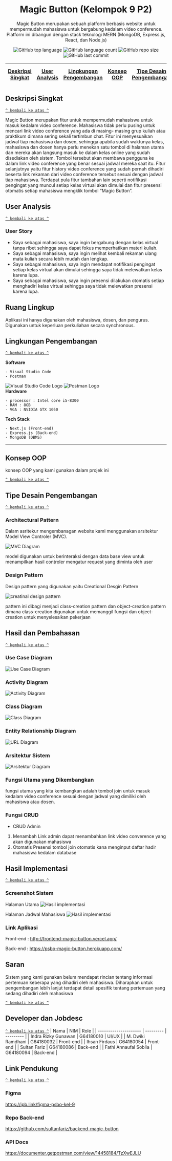 <h1 align="center">Magic Button (Kelompok 9 P2)</h1>

<p align="center">Magic Button merupakan sebuah platform berbasis website untuk mempermudah mahasiswa untuk bergabung kedalam video conference. Platform ini dibangun dengan stack teknologi MERN (MongoDB, Express.js, React, dan Node.js)</p>

<div align="center">
    <img alt="GitHub top language" src="https://img.shields.io/github/languages/top/ihsanfir/frontend-magic-button?style=for-the-badge">
    <img alt="GitHub language count" src="https://img.shields.io/github/languages/count/ihsanfir/frontend-magic-button?style=for-the-badge">
    <img alt="GitHub repo size" src="https://img.shields.io/github/repo-size/ihsanfir/frontend-magic-button?style=for-the-badge">
    <img alt="GitHub last commit" src="https://img.shields.io/github/last-commit/ihsanfir/frontend-magic-button?style=for-the-badge">
</div>

| [Deskripsi Singkat](#deskripsi-singkat) | [User Analysis](#user-analysis) | [Lingkungan Pengembangan](#lingkungan-pengembangan) | [Konsep OOP](#konsep-oop) | [Tipe Desain Pengembangan](#tipe-desain-pengembangan) | [Hasil dan Pembahasan](#hasil-dan-pembahasan) | [Hasil Implementasi](#hasil-implementasi) | [Developer dan Jobdesc](#developer-dan-jobdesc) | [Saran](#saran) | [Link Pendukung](#link-pendukung) |
| :-------------------------------------: | :-----------------------------: | :-------------------------------------------------: | :-----------------------: | :---------------------------------------------------: | :-------------------------------------------: | :---------------------------------------: | :---------------------------------------------: | --------------- | --------------------------------- |

## Deskripsi Singkat

[`^ kembali ke atas ^`](#)

Magic Button merupakan fitur untuk mempermudah mahasiswa untuk masuk kedalam video conference. Mahasiswa tidak perlu pusing untuk mencari link video conference yang ada di masing- masing grup kuliah atau praktikum dimana sering sekali tertimbun chat. Fitur ini menyesuaikan jadwal tiap mahasiswa dan dosen, sehingga apabila sudah waktunya kelas, mahasiswa dan dosen hanya perlu menekan satu tombol di halaman utama dan mereka akan langsung masuk ke dalam kelas online yang sudah disediakan oleh sistem. Tombol tersebut akan membawa pengguna ke dalam link video conference yang benar sesuai jadwal mereka saat itu. Fitur selanjutnya yaitu fitur history video conference yang sudah pernah dihadiri beserta link rekaman dari video conference tersebut sesuai dengan jadwal tiap mahasiswa. Terdapat pula fitur tambahan lain seperti notifikasi pengingat yang muncul setiap kelas virtual akan dimulai dan fitur presensi otomatis setiap mahasiswa mengklik tombol “Magic Button”.

## User Analysis

[`^ kembali ke atas ^`](#)

### User Story

- Saya sebagai mahasiswa, saya ingin bergabung dengan kelas virtual tanpa ribet sehingga saya dapat fokus memperhatikan materi kuliah.
- Saya sebagai mahasiswa, saya ingin melihat kembali rekaman ulang mata kuliah secara lebih mudah dan lengkap.
- Saya sebagai mahasiswa, saya ingin mendapat notifikasi pengingat setiap kelas virtual akan dimulai sehingga saya tidak melewatkan kelas karena lupa.
- Saya sebagai mahasiswa, saya ingin presensi dilakukan otomatis setiap menghadiri kelas virtual sehingga saya tidak melewatkan presensi karena lupa.

## Ruang Lingkup

Aplikasi ini hanya digunakan oleh mahasiswa, dosen, dan pengurus. Digunakan untuk
keperluan perkuliahan secara synchronous.

## Lingkungan Pengembangan

[`^ kembali ke atas ^`](#)


__Software__
```
- Visual Studio Code
- Postman 
```
![Visual Studio Code Logo](./public/vsc_logo.jpg)
![Postman Logo](./public/postman_logo.png)  
__Hardware__
```
- processor : Intel core i5-8300
- RAM : 8GB
- VGA : NVIDIA GTX 1050
```
__Tech Stack__
```
- Next.js (Front-end)
- Express.js (Back-end)
- MongoDB (DBMS)
```
---

## Konsep OOP

konsep OOP yang kami gunakan dalam projek ini


[`^ kembali ke atas ^`](#)

## Tipe Desain Pengembangan

[`^ kembali ke atas ^`](#)

### Architectural Pattern

Dalam asritekur mengembanagan website kami menggunakan 
arsitektur Model View Controler (MVC).

![MVC Diagram](./public/mvc_diagram.png)

model digunakan untuk berinteraksi dengan data base
view untuk menampilkan hasil
controler mengatur request yang diminta oleh user

### Design Pattern

Design pattern yang digunakan yaitu 
Creational Desgin Pattern

![creatinal design pattern](./public/creational_design_pattern.png)

pattern ini dibagi menjadi class-creation pattern dan object-creation pattern
dimana class-creation digunakan untuk memanggil fungsi dan 
object-creation untuk menyelesaikan pekerjaan

## Hasil dan Pembahasan

[`^ kembali ke atas ^`](#)

### Use Case Diagram

![Use Case Diagram](https://user-images.githubusercontent.com/60083946/120787993-26959d80-c55a-11eb-9561-38c3bd235899.jpg)

### Activity Diagram
![Activity Diagram](./public/activity_diagram.png)

### Class Diagram

![Class Diagram](./public/class_diagram_revisi.png)

### Entity Relationship Diagram

![URL Diagram](./public/url_diagram_revisi.png)

### Arsitektur Sistem
![Arsitektur Diagram](./public/arsitektur.png)
### Fungsi Utama yang Dikembangkan

fungsi utama yang kita kembangkan adalah tombol join
untuk masuk kedalam video conference sesuai dengan jadwal 
yang dimiliki oleh mahasiswa atau dosen.

### Fungsi CRUD

- CRUD Admin
1. Menambah Link
admin dapat menambahkan link video converence yang akan digunakan mahasiswa
2. Otomatis Presensi
tombol join otomatis kana menginput daftar hadir mahasiswa kedalam database
## Hasil Implementasi

[`^ kembali ke atas ^`](#)

### Screenshot Sistem

Halaman Utama
![Hasil implementasi](./public/hasil_implementasi_1.png)

Halaman Jadwal Mahasiswa
![Hasil implementasi](./public/hasil_implementasi_2.png)

### Link Aplikasi

Front-end : http://frontend-magic-button.vercel.app/

Back-end : https://psbo-magic-button.herokuapp.com/

## Saran

Sistem yang kami gunakan belum mendapat rincian tentang informasi 
pertemuan keberapa yang dihadiri oleh mahasiswa. Diharapkan untuk 
pengembangan lebih lanjut terdapat detail spesifik tentang pertemuan 
yang sedang dihadiri oleh mahasiswa

[`^ kembali ke atas ^`](#)

## Developer dan Jobdesc

[`^ kembali ke atas ^`](#)
| Nama | NIM | Role |
| --------------------- | --------- | --------- |
| Indra Rizky Gunawan | G64180010 | UI/UX |
| M. Dwiki Ramdhani | G64180032 | Front-end |
| Ihsan Firdaus | G64180054 | Front-end |
| Sultan Fariz | G64180086 | Back-end |
| Fathi Annaufal Soblia | G64180094 | Back-end |

## Link Pendukung

[`^ kembali ke atas ^`](#)

### Figma

https://ipb.link/figma-psbo-kel-9

### Repo Back-end

https://github.com/sultanfariz/backend-magic-button

### API Docs

https://documenter.getpostman.com/view/14458184/TzXwEJLU
